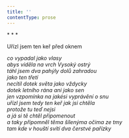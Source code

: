 ```yaml
---
title: ''
contentType: prose
---
```


<section>

\* \* \*

Uřízl jsem ten keř před oknem

_co vypadal jako vlasy  
abys viděla na vrch Vysoký ostrý  
táhl jsem dva pahýly dolů zahradou  
jako ten třetí  
necítil dotek světa jako vždycky  
dotek letního rána ani jako sen  
jen vzpomínka na jakési vyprávění o snu  
uřízl jsem tedy ten keř jak jsi chtěla  
protože tu teď nejsi  
a já si tě chtěl připomenout  
a taky připomněl těma šílenýma očima ze tmy  
tam kde v houští svítí dva čerstvé pařízky_

</section>
